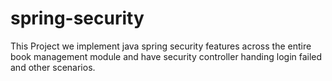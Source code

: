 # spring-security

This Project we implement java spring security features across the entire book management module and have security controller handing login failed and other scenarios.
